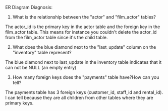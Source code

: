 ER Diagram Diagnosis:

1) What is the relationship between the "actor" and "film_actor" tables?

The actor_id is the primary key in the actor table and the foreign key in the film_actor table. This means for instance you couldn't delete the actor_id from the film_actor table since it's the child table.


2) What does the blue diamond next to the "last_update" column on the "inventory" table represent?

The blue diamond next to last_update in the inventory table indicates that it can not be NULL (an empty entry)

3) How many foreign keys does the "payments" table have?How can you tell?

The payments table has 3 foreign keys (customer_id, staff_id and rental_id). I can tell because they are all children from other tables where they are primary keys.
